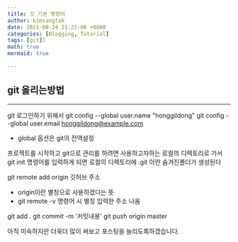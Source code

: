 ```yaml
---
title: 깃 기본 명령어
author: kimsangtak
date: 2021-08-24 21:22:00 +0800
categories: [Blogging, Tutorial]
tags: [git]]
math: true
mermaid: true

---
```

## git 올리는방법
---


git 로그인하기 위해서
git config --global user.name "honggildong"
git config --global user.email honggildong@example.com
* global 옵션은 git의 전역설정

프로젝트를 시작하고 git으로 관리를 하려면 사용하고자하는 로컬의 디렉토리로 가서
git init 명령어를 입력하게 되면 로컬의 디렉토리에 .git 이란 숨겨진폴더가 생성된다

git remote add origin 깃허브 주소
* origin이란 별칭으로 사용하겠다는 뜻
* git remote -v 명령어 시 별칭 입력한 주소 나옴

git add .
git commit -m '커밋내용'
git push origin master


아직 미숙하지만 더욱더 많이 써보고 포스팅을 늘리도록하겠습니다.

